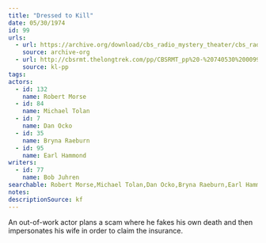 ```yaml
---
title: "Dressed to Kill"
date: 05/30/1974
id: 99
urls: 
  - url: https://archive.org/download/cbs_radio_mystery_theater/cbs_radio_mystery_theater-0051-0100.zip/cbs_radio_mystery_theater-0051-0100%2Fcbsrmt_0099_dressed_to_kill.mp3
    source: archive-org
  - url: http://cbsrmt.thelongtrek.com/pp/CBSRMT_pp%20-%20740530%200099%20Dressed%20to%20Kill.mp3
    source: kl-pp
tags: 
actors:  
  - id: 132
    name: Robert Morse  
  - id: 84
    name: Michael Tolan  
  - id: 7
    name: Dan Ocko  
  - id: 35
    name: Bryna Raeburn  
  - id: 95
    name: Earl Hammond
writers:  
  - id: 77
    name: Bob Juhren
searchable: Robert Morse,Michael Tolan,Dan Ocko,Bryna Raeburn,Earl Hammond Bob Juhren
notes: 
descriptionSource: kf
---
```

An out-of-work actor plans a scam where he fakes his own death and then impersonates his wife in order to claim the insurance.